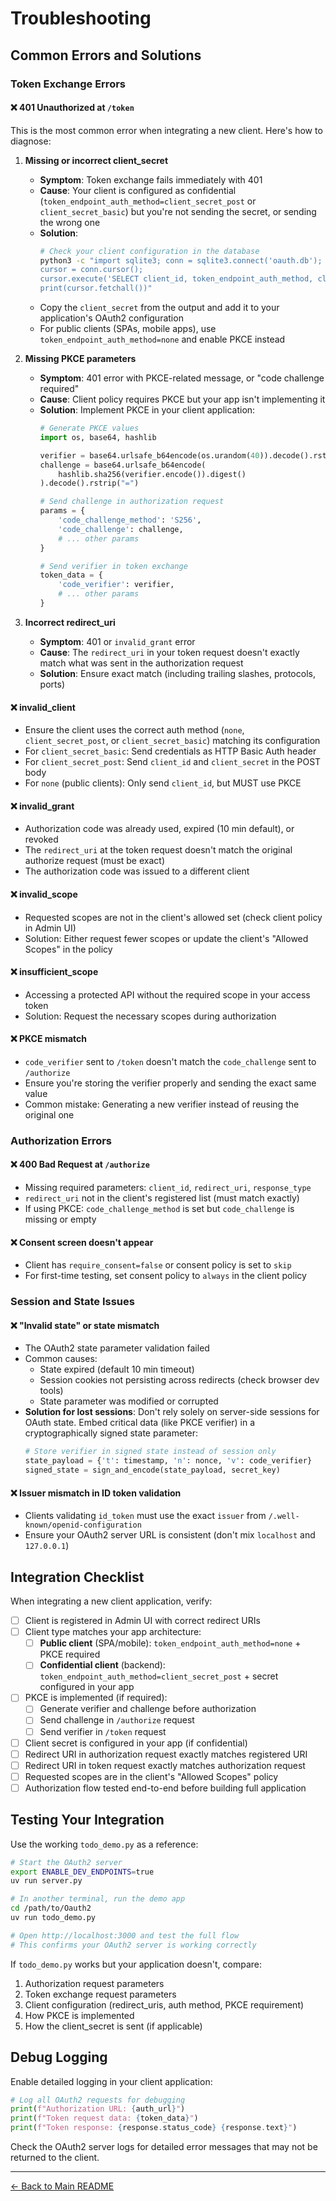# Troubleshooting

## Common Errors and Solutions

### Token Exchange Errors

#### ❌ 401 Unauthorized at `/token`

This is the most common error when integrating a new client. Here's how to diagnose:

1. **Missing or incorrect client_secret**
   - **Symptom**: Token exchange fails immediately with 401
   - **Cause**: Your client is configured as confidential (`token_endpoint_auth_method=client_secret_post` or `client_secret_basic`) but you're not sending the secret, or sending the wrong one
   - **Solution**:
     ```bash
     # Check your client configuration in the database
     python3 -c "import sqlite3; conn = sqlite3.connect('oauth.db');
     cursor = conn.cursor();
     cursor.execute('SELECT client_id, token_endpoint_auth_method, client_secret FROM oauth2_client WHERE client_id=\"YOUR_CLIENT_ID\"');
     print(cursor.fetchall())"
     ```
   - Copy the `client_secret` from the output and add it to your application's OAuth2 configuration
   - For public clients (SPAs, mobile apps), use `token_endpoint_auth_method=none` and enable PKCE instead

2. **Missing PKCE parameters**
   - **Symptom**: 401 error with PKCE-related message, or "code challenge required"
   - **Cause**: Client policy requires PKCE but your app isn't implementing it
   - **Solution**: Implement PKCE in your client application:
     ```python
     # Generate PKCE values
     import os, base64, hashlib

     verifier = base64.urlsafe_b64encode(os.urandom(40)).decode().rstrip("=")
     challenge = base64.urlsafe_b64encode(
         hashlib.sha256(verifier.encode()).digest()
     ).decode().rstrip("=")

     # Send challenge in authorization request
     params = {
         'code_challenge_method': 'S256',
         'code_challenge': challenge,
         # ... other params
     }

     # Send verifier in token exchange
     token_data = {
         'code_verifier': verifier,
         # ... other params
     }
     ```

3. **Incorrect redirect_uri**
   - **Symptom**: 401 or `invalid_grant` error
   - **Cause**: The `redirect_uri` in your token request doesn't exactly match what was sent in the authorization request
   - **Solution**: Ensure exact match (including trailing slashes, protocols, ports)

#### ❌ invalid_client
- Ensure the client uses the correct auth method (`none`, `client_secret_post`, or `client_secret_basic`) matching its configuration
- For `client_secret_basic`: Send credentials as HTTP Basic Auth header
- For `client_secret_post`: Send `client_id` and `client_secret` in the POST body
- For `none` (public clients): Only send `client_id`, but MUST use PKCE

#### ❌ invalid_grant
- Authorization code was already used, expired (10 min default), or revoked
- The `redirect_uri` at the token request doesn't match the original authorize request (must be exact)
- The authorization code was issued to a different client

#### ❌ invalid_scope
- Requested scopes are not in the client's allowed set (check client policy in Admin UI)
- Solution: Either request fewer scopes or update the client's "Allowed Scopes" in the policy

#### ❌ insufficient_scope
- Accessing a protected API without the required scope in your access token
- Solution: Request the necessary scopes during authorization

#### ❌ PKCE mismatch
- `code_verifier` sent to `/token` doesn't match the `code_challenge` sent to `/authorize`
- Ensure you're storing the verifier properly and sending the exact same value
- Common mistake: Generating a new verifier instead of reusing the original one

### Authorization Errors

#### ❌ 400 Bad Request at `/authorize`
- Missing required parameters: `client_id`, `redirect_uri`, `response_type`
- `redirect_uri` not in the client's registered list (must match exactly)
- If using PKCE: `code_challenge_method` is set but `code_challenge` is missing or empty

#### ❌ Consent screen doesn't appear
- Client has `require_consent=false` or consent policy is set to `skip`
- For first-time testing, set consent policy to `always` in the client policy

### Session and State Issues

#### ❌ "Invalid state" or state mismatch
- The OAuth2 state parameter validation failed
- Common causes:
  - State expired (default 10 min timeout)
  - Session cookies not persisting across redirects (check browser dev tools)
  - State parameter was modified or corrupted
- **Solution for lost sessions**: Don't rely solely on server-side sessions for OAuth state. Embed critical data (like PKCE verifier) in a cryptographically signed state parameter:
  ```python
  # Store verifier in signed state instead of session only
  state_payload = {'t': timestamp, 'n': nonce, 'v': code_verifier}
  signed_state = sign_and_encode(state_payload, secret_key)
  ```

#### ❌ Issuer mismatch in ID token validation
- Clients validating `id_token` must use the exact `issuer` from `/.well-known/openid-configuration`
- Ensure your OAuth2 server URL is consistent (don't mix `localhost` and `127.0.0.1`)

## Integration Checklist

When integrating a new client application, verify:

- [ ] Client is registered in Admin UI with correct redirect URIs
- [ ] Client type matches your app architecture:
  - [ ] **Public client** (SPA/mobile): `token_endpoint_auth_method=none` + PKCE required
  - [ ] **Confidential client** (backend): `token_endpoint_auth_method=client_secret_post` + secret configured in your app
- [ ] PKCE is implemented (if required):
  - [ ] Generate verifier and challenge before authorization
  - [ ] Send challenge in `/authorize` request
  - [ ] Send verifier in `/token` request
- [ ] Client secret is configured in your app (if confidential)
- [ ] Redirect URI in authorization request exactly matches registered URI
- [ ] Redirect URI in token request exactly matches authorization request
- [ ] Requested scopes are in the client's "Allowed Scopes" policy
- [ ] Authorization flow tested end-to-end before building full application

## Testing Your Integration

Use the working `todo_demo.py` as a reference:

```bash
# Start the OAuth2 server
export ENABLE_DEV_ENDPOINTS=true
uv run server.py

# In another terminal, run the demo app
cd /path/to/Oauth2
uv run todo_demo.py

# Open http://localhost:3000 and test the full flow
# This confirms your OAuth2 server is working correctly
```

If `todo_demo.py` works but your application doesn't, compare:
1. Authorization request parameters
2. Token exchange request parameters
3. Client configuration (redirect_uris, auth method, PKCE requirement)
4. How PKCE is implemented
5. How the client_secret is sent (if applicable)

## Debug Logging

Enable detailed logging in your client application:

```python
# Log all OAuth2 requests for debugging
print(f"Authorization URL: {auth_url}")
print(f"Token request data: {token_data}")
print(f"Token response: {response.status_code} {response.text}")
```

Check the OAuth2 server logs for detailed error messages that may not be returned to the client.

---

[← Back to Main README](../README.md)
